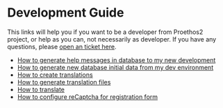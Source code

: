 Development Guide
=================

This links will help you if you want to be a developer from Proethos2 project, or help as you can, not necessarily as developer.
If you have any questions, please [open an ticket here](https://github.com/bireme/proethos2/issues).

- [How to generate help messages in database to my new development](how-to/how-to-generate-help-messages-in-database-to-my-new-development.md)
- [How to generate new database initial data from my dev environment](how-to/how-to-generate-new-database-initial-data-from-my-dev-environment.md)
- [How to create translations](how-to/how-to-create-translations.md)
- [How to generate translation files](how-to/how-to-generate-new-translation-files.md)
- [How to translate](how-to/how-to-translate.md)
- [How to configure reCaptcha for registration form](how-to/how-to-configure-recaptcha-for-registration-form.md)
